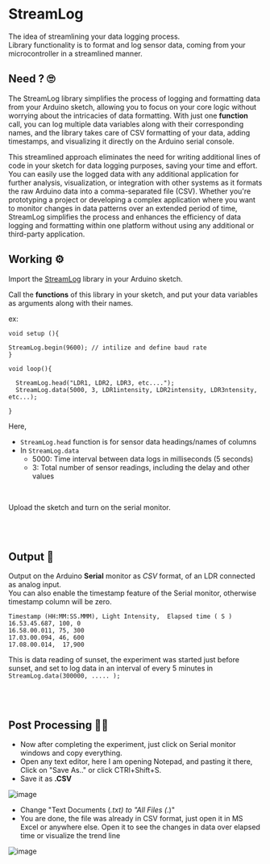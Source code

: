 # StreamLog
The idea of streamlining your data logging process. <br/>
Library functionality is to format and log sensor data, coming from your microcontroller in a streamlined manner. 

## Need ? 🙄

The StreamLog library simplifies the process of logging and formatting data from your Arduino sketch, allowing you to focus on your core logic without worrying about the intricacies of data formatting. With just one **function** call, you can log multiple data variables along with their corresponding names, and the library takes care of CSV formatting of your data, adding timestamps, and visualizing it directly on the Arduino serial console.

This streamlined approach eliminates the need for writing additional lines of code in your sketch for data logging purposes, saving your time and effort. You can easily use the logged data with any additional application for further analysis, visualization, or integration with other systems as it formats the raw Arduino data into a comma-separated file (CSV). Whether you're prototyping a project or developing a complex application where you want to monitor changes in data patterns over an extended period of time, StreamLog simplifies the process and enhances the efficiency of data logging and formatting within one platform without using any additional or third-party application.

## Working ⚙️

Import the [StreamLog](https://github.com/Abhijeetbyte/StreamLog.git) library in your Arduino sketch.
 
Call the **functions** of this library in your sketch, and put your data variables as arguments along with their names.

ex:
```
void setup (){

StreamLog.begin(9600); // intilize and define baud rate
}

void loop(){

  StreamLog.head("LDR1, LDR2, LDR3, etc....");
  StreamLog.data(5000, 3, LDR1intensity, LDR2intensity, LDR3ntensity, etc...);

}
```
Here,
*  `StreamLog.head` function is for sensor data headings/names of columns
*  In `StreamLog.data`
   - 5000: Time interval between data logs in milliseconds (5 seconds)
   - 3: Total number of sensor readings, including the delay and other values
     
<br/>
     
Upload the sketch and turn on the serial monitor.

<br/>

<br/>


## Output 🚀


Output on the Arduino **Serial** monitor as *CSV* format, of an LDR connected as analog input. <br/>
You can also enable the timestamp feature of the Serial monitor, otherwise timestamp column will be zero.<br/>

```
Timestamp (HH:MM:SS.MMM), Light Intensity,  Elapsed time ( S )
16.53.45.687, 100, 0 
16.58.00.011, 75, 300
17.03.00.094, 46, 600
17.08.00.014,  17,900

```

This is data reading of sunset, the experiment was started just before sunset, and set to log data in an interval of every 5 minutes in `StreamLog.data(300000, ..... );`



<br/>
<br/>

## Post Processing 👷‍♂️

* Now after completing the experiment, just click on Serial monitor windows and copy everything.
* Open any text editor, here I am opening Notepad, and pasting it there, Click on "Save As.." or click CTRl+Shift+S.
* Save it as **.CSV**

![image](https://github.com/Abhijeetbyte/StreamLog/assets/80936610/1fa30d83-23c3-4443-8a53-3a222a42032d)


* Change "Text Documents (*.txt) to "All Files (*.)"
* You are done, the file was already in CSV format, just open it in MS Excel or anywhere else.
Open it to see the changes in data over elapsed time or visualize the trend line

![image](https://github.com/Abhijeetbyte/StreamLog/assets/80936610/2d5b4005-2000-4ff3-b7c7-76c815e10f2d)



<br/>
<br/>


